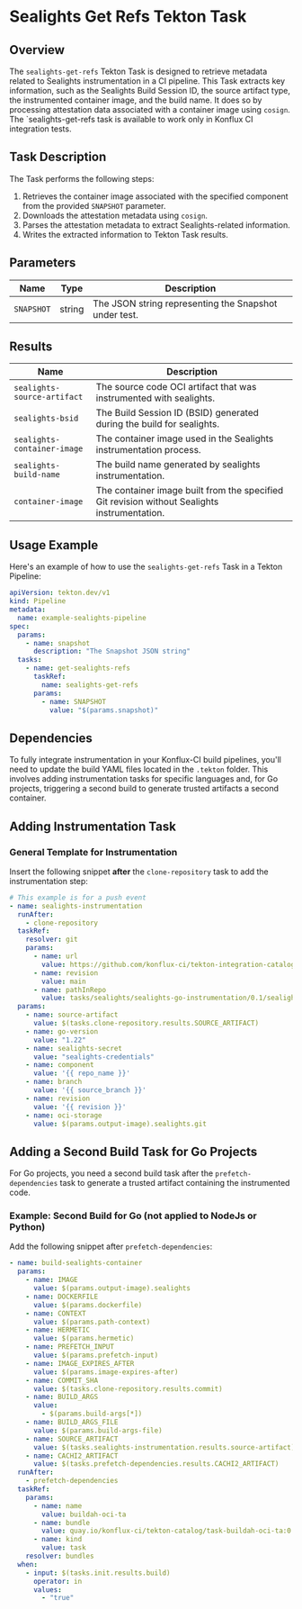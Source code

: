 # Sealights Get Refs Tekton Task

## Overview

The `sealights-get-refs` Tekton Task is designed to retrieve metadata related to Sealights instrumentation in a CI pipeline. This Task extracts key information, such as the Sealights Build Session ID, the source artifact type, the instrumented container image, and the build name. It does so by processing attestation data associated with a container image using `cosign`. The `sealights-get-refs task is available to work only in Konflux CI integration tests.

## Task Description

The Task performs the following steps:

1. Retrieves the container image associated with the specified component from the provided `SNAPSHOT` parameter.
2. Downloads the attestation metadata using `cosign`.
3. Parses the attestation metadata to extract Sealights-related information.
4. Writes the extracted information to Tekton Task results.

## Parameters

| Name       | Type   | Description                                  |
|------------|--------|----------------------------------------------|
| `SNAPSHOT` | string | The JSON string representing the Snapshot under test. |

## Results

| Name                         | Description                                                                     |
|-------------------------------|---------------------------------------------------------------------------------|
| `sealights-source-artifact`  | The source code OCI artifact that was instrumented with sealights.             |
| `sealights-bsid`             | The Build Session ID (BSID) generated during the build for sealights.          |
| `sealights-container-image`  | The container image used in the Sealights instrumentation process.             |
| `sealights-build-name`       | The build name generated by sealights instrumentation.                         |
| `container-image`            | The container image built from the specified Git revision without Sealights instrumentation. |

## Usage Example

Here's an example of how to use the `sealights-get-refs` Task in a Tekton Pipeline:

```yaml
apiVersion: tekton.dev/v1
kind: Pipeline
metadata:
  name: example-sealights-pipeline
spec:
  params:
    - name: snapshot
      description: "The Snapshot JSON string"
  tasks:
    - name: get-sealights-refs
      taskRef:
        name: sealights-get-refs
      params:
        - name: SNAPSHOT
          value: "$(params.snapshot)"
```

## Dependencies

To fully integrate instrumentation in your Konflux-CI build pipelines, you'll need to update the build YAML files located in the `.tekton` folder. This involves adding instrumentation tasks for specific languages and, for Go projects, triggering a second build to generate trusted artifacts a second container.

## Adding Instrumentation Task

### General Template for Instrumentation

Insert the following snippet **after** the `clone-repository` task to add the instrumentation step:

```yaml
# This example is for a push event
- name: sealights-instrumentation
  runAfter:
    - clone-repository
  taskRef:
    resolver: git
    params:
      - name: url
        value: https://github.com/konflux-ci/tekton-integration-catalog.git
      - name: revision
        value: main
      - name: pathInRepo
        value: tasks/sealights/sealights-go-instrumentation/0.1/sealights-go-instrumentation.yaml
  params:
    - name: source-artifact
      value: $(tasks.clone-repository.results.SOURCE_ARTIFACT)
    - name: go-version
      value: "1.22"
    - name: sealights-secret
      value: "sealights-credentials"
    - name: component
      value: '{{ repo_name }}'
    - name: branch
      value: '{{ source_branch }}'
    - name: revision
      value: '{{ revision }}'
    - name: oci-storage
      value: $(params.output-image).sealights.git
```

## Adding a Second Build Task for Go Projects

For Go projects, you need a second build task after the `prefetch-dependencies` task to generate a trusted artifact containing the instrumented code.

### Example: Second Build for Go (not applied to NodeJs or Python)

Add the following snippet after `prefetch-dependencies`:

```yaml
- name: build-sealights-container
  params:
    - name: IMAGE
      value: $(params.output-image).sealights
    - name: DOCKERFILE
      value: $(params.dockerfile)
    - name: CONTEXT
      value: $(params.path-context)
    - name: HERMETIC
      value: $(params.hermetic)
    - name: PREFETCH_INPUT
      value: $(params.prefetch-input)
    - name: IMAGE_EXPIRES_AFTER
      value: $(params.image-expires-after)
    - name: COMMIT_SHA
      value: $(tasks.clone-repository.results.commit)
    - name: BUILD_ARGS
      value:
        - $(params.build-args[*])
    - name: BUILD_ARGS_FILE
      value: $(params.build-args-file)
    - name: SOURCE_ARTIFACT
      value: $(tasks.sealights-instrumentation.results.source-artifact) <---- This is super important to update
    - name: CACHI2_ARTIFACT
      value: $(tasks.prefetch-dependencies.results.CACHI2_ARTIFACT)
  runAfter:
    - prefetch-dependencies
  taskRef:
    params:
      - name: name
        value: buildah-oci-ta
      - name: bundle
        value: quay.io/konflux-ci/tekton-catalog/task-buildah-oci-ta:0.2@sha256:937f465189482f3279b9491161fff7720d4c443f27e6d9febbf2344268383011
      - name: kind
        value: task
    resolver: bundles
  when:
    - input: $(tasks.init.results.build)
      operator: in
      values:
        - "true"
```
